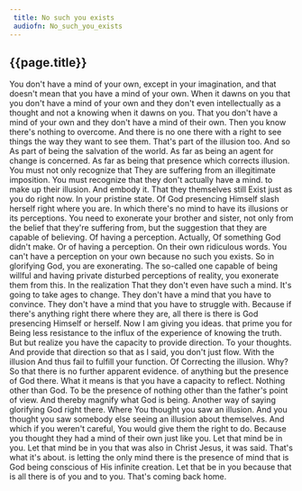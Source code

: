 ```yaml
---
 title: No such you exists
 audiofn: No_such_you_exists
---
```


## {{page.title}}

You don't have a mind of your own, except in your imagination, and that
doesn't mean that you have a mind of your own. When it dawns on you that
you don't have a mind of your own and they don't even intellectually as
a thought and not a knowing when it dawns on you. That you don't have a
mind of your own and they don't have a mind of their own. Then you know
there's nothing to overcome. And there is no one there with a right to
see things the way they want to see them. That's part of the illusion
too. And so As part of being the salvation of the world. As far as being
an agent for change is concerned. As far as being that presence which
corrects illusion. You must not only recognize that They are suffering
from an illegitimate imposition. You must recognize that they don't
actually have a mind. to make up their illusion. And embody it. That
they themselves still Exist just as you do right now. In your pristine
state. Of God presencing Himself slash herself right where you are. In
which there's no mind to have its illusions or its perceptions. You need
to exonerate your brother and sister, not only from the belief that
they're suffering from, but the suggestion that they are capable of
believing. Of having a perception. Actually, Of something God didn't
make. Or of having a perception. On their own ridiculous words. You
can't have a perception on your own because no such you exists. So in
glorifying God, you are exonerating. The so-called one capable of being
willful and having private disturbed perceptions of reality, you
exonerate them from this. In the realization That they don't even have
such a mind. It's going to take ages to change. They don't have a mind
that you have to convince. They don't have a mind that you have to
struggle with. Because if there's anything right there where they are,
all there is there is God presencing Himself or herself. Now I am giving
you ideas. that prime you for Being less resistance to the influx of the
experience of knowing the truth. But but realize you have the capacity
to provide direction. To your thoughts. And provide that direction so
that as I said, you don't just flow. With the illusion And thus fail to
fulfill your function. Of Correcting the illusion. Why? So that there is
no further apparent evidence. of anything but the presence of God there.
What it means is that you have a capacity to reflect. Nothing other than
God. To be the presence of nothing other than the father's point of
view. And thereby magnify what God is being. Another way of saying
glorifying God right there. Where You thought you saw an illusion. And
you thought you saw somebody else seeing an illusion about themselves.
And which if you weren't careful, You would give them the right to do.
Because you thought they had a mind of their own just like you. Let that
mind be in you. Let that mind be in you that was also in Christ Jesus,
it was said. That's what it's about. is letting the only mind there is
the presence of mind that is God being conscious of His infinite
creation. Let that be in you because that is all there is of you and to
you. That's coming back home.



